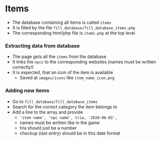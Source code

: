 # Items

- The database containing all items is called `items`
- It is filled by the file `fill_database/fill_database_items.php`
- The corresponding html/php file is `items.php` at the top level

### Extracting data from database

- The page gets all the `items` from the database
- It links the `npcs` to the corresponding websites (names must be written correctly!)
- It is expected, that an icon of the item is available
  - Saved at `images/icons` like `item_name_icon.png`

### Adding new items

- Go to `fill_database/fill_database_items`
- Search for the correct category the item belongs to
- Add a line to the array and provide
  - `'item name', 'npc name', tria, '2020-06-03',`
  - names must be written like in the game
  - tria should just be a number
  - checkup (last entry) should be in this date format
